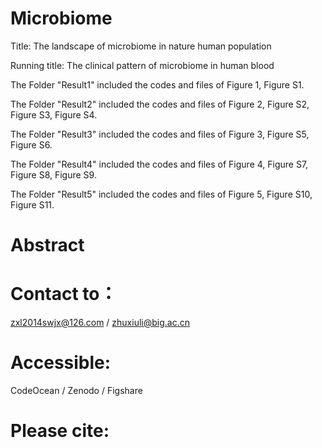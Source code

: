 # Microbiome
Title: The landscape of microbiome in nature human population

Running title: The clinical pattern of microbiome in human blood

The Folder "Result1" included the codes and files of Figure 1, Figure S1.

The Folder "Result2" included the codes and files of Figure 2, Figure S2, Figure S3, Figure S4.

The Folder "Result3" included the codes and files of Figure 3, Figure S5, Figure S6.

The Folder "Result4" included the codes and files of Figure 4, Figure S7, Figure S8, Figure S9.

The Folder "Result5" included the codes and files of Figure 5, Figure S10, Figure S11.

# Abstract

# Contact to：
zxl2014swjx@126.com / zhuxiuli@big.ac.cn

# Accessible:
CodeOcean / Zenodo / Figshare

# Please cite:

